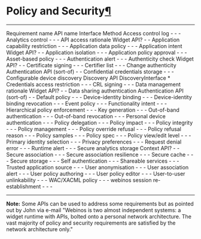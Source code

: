 Policy and Security[¶](#Policy-and-Security)
============================================

  ------------------------------------ ------------------------------ -------------------- --------
  Requirement name                     API name                       Interface            Method
  Access control log                   -                              -                    -
  Analytics control                    -                              -                    -
  API access rationale                 Widget API?                    -                    -
  Application capability restriction   -                              -                    -
  Application data policy              -                              -                    -
  Application intent                   Widget API?                    -                    -
  Application isolation                -                              -                    -
  Application policy approval          -                              -                    -
  Asset-based policy                   -                              -                    -
  Authentication alert                 -                              -                    -
  Authenticity check                   Widget API?                    -                    -
  Certificate signing                  -                              -                    -
  Certifier list                       -                              -                    -
  Change authenticity                  Authentication API (sort-of)   -                    -
  Confidential credentials storage     -                              -                    -
  Configurable device discovery        Discovery API                  DiscoveryInterface   \*
  Credentials access restriction       -                              -                    -
  CRL signing                          -                              -                    -
  Data management rationale            Widget API?                    -                    -
  Data sharing authentication          Authentication API (sort-of)   -                    -
  Default policy                       -                              -                    -
  Device-identity binding              -                              -                    -
  Device-identity binding revocation   -                              -                    -
  Event policy                         -                              -                    -
  Functionality intent                 -                              -                    -
  Hierarchical policy enforcement      -                              -                    -
  Key generation                       -                              -                    -
  Out-of-band authentication           -                              -                    -
  Out-of-band revocation               -                              -                    -
  Personal device authentication       -                              -                    -
  Policy delegation                    -                              -                    -
  Policy impact                        -                              -                    -
  Policy integrity                     -                              -                    -
  Policy management                    -                              -                    -
  Policy override refusal              -                              -                    -
  Policy refusal reason                -                              -                    -
  Policy samples                       -                              -                    -
  Policy spec                          -                              -                    -
  Policy view/edit level               -                              -                    -
  Primary identity selection           -                              -                    -
  Privacy preferences                  -                              -                    -
  Request denial error                 -                              -                    -
  Runtime alert                        -                              -                    -
  Secure analytics storage             Context API?                   -                    -
  Secure association                   -                              -                    -
  Secure association resilience        -                              -                    -
  Secure cache                         -                              -                    -
  Secure storage                       -                              -                    -
  Self authentication                  -                              -                    -
  Shareable services                   -                              -                    -
  Trusted application source           -                              -                    -
  User anonymisation                   -                              -                    -
  User association alert               -                              -                    -
  User policy authoring                -                              -                    -
  User policy editor                   -                              -                    -
  User-to-user unlinkability           -                              -                    -
  WAC/XACML policy                     -                              -                    -
  webinos session re-establishment     -                              -                    -
  ------------------------------------ ------------------------------ -------------------- --------

**Note:** Some APIs can be used to address some requirements but as
pointed out by John via e-mail "Webinos is two almost independent
systems: a widget runtime with APIs, bolted onto a personal network
architecture. The vast majority of policy and security requirements are
satisfied by the network architecture only."

